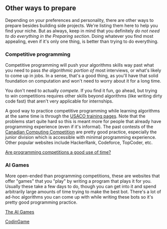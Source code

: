 ## Other ways to prepare

Depending on your preferences and personality, there are other ways to prepare besides building side projects. We're listing them here to help you find your niche. But as always, keep in mind that you definitely *do not need to do everything in the Preparing section*. Doing whatever you find most appealing, even if it's only one thing, is better than trying to do everything.

### Competitive programming

Competitive programming will push your algorithms skills way past what you need to pass *the algorithmic portion of* most interviews, or what's likely to come up in jobs. In a sense, that's a good thing, as you'll have that solid foundation on computation and won't need to worry about it for a long time.

You don't need to actually *compete*. If you find it fun, go ahead, but trying to *win* competitions requires other skills beyond algorithms (like writing dirty code fast) that aren't very applicable for internships.

A good way to practice competitive programming while learning algorithms at the same time is through the [USACO training pages](http://www.usaco.org/index.php?page=training). Note that the problems start quite hard so this is meant more for people that already have programming experience (even if it's informal). The past contests of the [Canadian Computing Competition](http://www.cemc.uwaterloo.ca/contests/computing.html) are pretty good practice, especially the junior division which is accessible with minimal programming experience. Other popular websites include HackerRank, Codeforce, TopCoder, etc.

[Are programming competitions a good use of time?](https://luckytoilet.wordpress.com/2016/12/23/are-programming-competitions-a-good-use-of-time/)

### AI Games

More open-ended than programming competitions, these are websites that offer "games" that you "play" by writing a program that plays it for you. Usually these take a few days to do, though you can get into it and spend arbitrarily large amounts of time trying to make the best bot. There's a lot of ad-hoc algorithms you can come up with while writing these bots so it's pretty good programming practice.

[The AI Games](http://theaigames.com/)

[CodinGame](https://www.codingame.com/)
